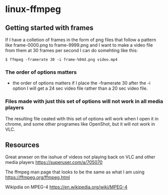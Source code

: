 # linux-ffmpeg


## Getting started with frames

If I have a colletion of frames in the form of png files that follow a pattern like frame-0000.png to frame-9999.png and I want to make a video file from them at 30 frames per second I can do somehting like this:

```
$ ffmpeg -framerate 30 -i frame-%04d.png video.mp4
```

### The order of options matters

* the order of options matters if I place the -framerate 30 after the -i option I will get a 24 sec video file rather than a 20 sec video file.

### Files made with just this set of options will not work in all media players

The resulting file ceated with this set of options will work when I open it in chrome, and some other programes like OpenShot, but it will not work in VLC.

## Resources

Great anwser on the isshue of videos not playing back on VLC and other media players
https://superuser.com/a/705070

The ffmpeg man page that looks to be the same as what I am using
https://ffmpeg.org/ffmpeg.html

Wikipdia on MPEG-4
https://en.wikipedia.org/wiki/MPEG-4
